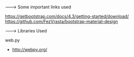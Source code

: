 ---> Some important links used

https://getbootstrap.com/docs/4.3/getting-started/download/
https://github.com/FezVrasta/bootstrap-material-design

---> Libraries Used

web.py
- http://webpy.org/
